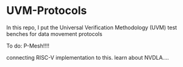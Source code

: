 # UVM-Protocols
In this repo, I put the Universal Verification Methodology (UVM) test benches for data movement protocols

To do: P-Mesh!!!!

connecting RISC-V implementation to this.
learn about NVDLA....
